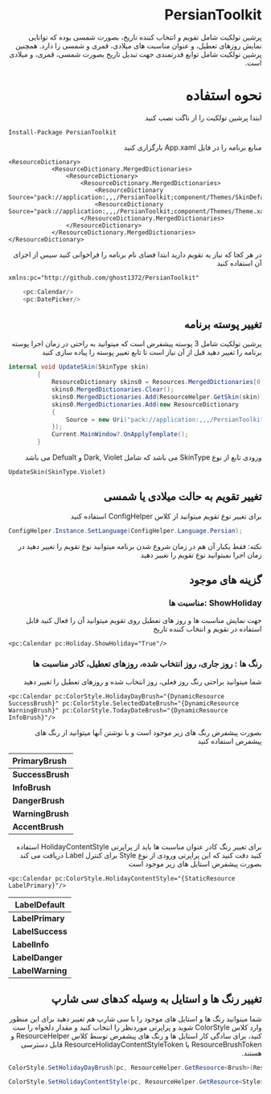 # <div dir="rtl">PersianToolkit</div>
<div dir="rtl">پرشین تولکیت شامل تقویم و انتخاب کننده تاریخ، بصورت شمسی بوده که توانایی نمایش روزهای تعطیل، و عنوان مناسبت های میلادی، قمری و شمسی را دارد. همچنین پرشین تولکیت شامل توابع قدرتمندی جهت تبدیل تاریخ بصورت شمسی، قمری، و میلادی است.</div>

# <div dir="rtl">نحوه استفاده</div>

<div dir="rtl">ابتدا پرشین تولکیت را از ناگت نصب کنید</div>

```
Install-Package PersianToolkit
```

<div dir="rtl">منابع برنامه را در فایل App.xaml بارگزاری کنید</div>

```
<ResourceDictionary>
            <ResourceDictionary.MergedDictionaries>
                <ResourceDictionary>
                    <ResourceDictionary.MergedDictionaries>
                        <ResourceDictionary Source="pack://application:,,,/PersianToolkit;component/Themes/SkinDefault.xaml"/>
                        <ResourceDictionary Source="pack://application:,,,/PersianToolkit;component/Themes/Theme.xaml"/>
                    </ResourceDictionary.MergedDictionaries>
                </ResourceDictionary>
            </ResourceDictionary.MergedDictionaries>
</ResourceDictionary>
```

<div dir="rtl">در هر کجا که نیاز به تقویم دارید ابتدا فضای نام برنامه را فراخوانی کنید سپس از اجزای آن استفاده کنید</div>

``` 
xmlns:pc="http://github.com/ghost1372/PersianToolkit"
```


```c#
    <pc:Calendar/>
    <pc:DatePicker/>
```
##  <div dir="rtl">تغییر پوسته برنامه</div>

<div dir="rtl">پرشین تولکیت شامل 3 پوسته پیشفرض است که میتوانید به راحتی در زمان اجرا پوسته برنامه را تغییر دهید قبل از آن نیاز است تا تابع تغییر پوسته را پیاده سازی کنید</div>

```c#
internal void UpdateSkin(SkinType skin)
        {
            ResourceDictionary skins0 = Resources.MergedDictionaries[0];
            skins0.MergedDictionaries.Clear();
            skins0.MergedDictionaries.Add(ResourceHelper.GetSkin(skin));
            skins0.MergedDictionaries.Add(new ResourceDictionary
            {
                Source = new Uri("pack://application:,,,/PersianToolkit;component/Themes/Theme.xaml")
            });
            Current.MainWindow?.OnApplyTemplate();
        }
```

<div dir="rtl">ورودی تابع از نوع SkinType می باشد که شامل Dark, Violet و Defualt می باشد</div>

```UpdateSkin(SkinType.Violet)```

## <div dir="rtl">تغییر تقویم به حالت میلادی یا شمسی</div>

<div dir="rtl">برای تغییر نوع تقویم میتوانید از کلاس ConfigHelper استفاده کنید</div>

```c#
ConfigHelper.Instance.SetLanguage(ConfigHelper.Language.Persian);
```

<div dir="rtl">نکته: فقط یکبار آن هم در زمان شروع شدن برنامه میتوانید نوع تقویم را تغییر دهید در زمان اجرا نمیتوانید نوع تقویم را تغییر دهید</div>

## <div dir="rtl">گزینه های موجود</div>

### <div dir="rtl"> ShowHoliday :مناسبت ها</div>

<div dir="rtl">جهت نمایش مناسبت ها و روز های تعطیل روی تقویم میتوانید آن را فعال کنید قابل استفاده در تقویم و انتخاب کننده تاریخ</div>

```
<pc:Calendar pc:Holiday.ShowHoliday="True"/>
```

### <div dir="rtl">رنگ ها : روز جاری، روز انتخاب شده، روزهای تعطیل، کادر مناسبت ها</div>

<div dir="rtl">شما میتوانید براحتی رنگ روز فعلی، روز انتخاب شده و روزهای تعطیل را تغییر دهید</div>

```
<pc:Calendar pc:ColorStyle.HolidayDayBrush="{DynamicResource SuccessBrush}" pc:ColorStyle.SelectedDateBrush="{DynamicResource WarningBrush}" pc:ColorStyle.TodayDateBrush="{DynamicResource InfoBrush}"/>
```

<div dir="rtl">بصورت پیشفرض رنگ های زیر موجود است و با نوشتن آنها میتوانید از رنگ های پیشفرض استفاده کنید</div>


| PrimaryBrush     |
| :--------------- |
| **SuccessBrush** |
| **InfoBrush**    |
| **DangerBrush**  |
| **WarningBrush** |
| **AccentBrush**  |



<div dir="rtl">برای تغییر رنگ کادر عنوان مناسبت ها باید از پراپرتی HolidayContentStyle استفاده کنید دقت کنید که این پراپرتی ورودی از نوع Style برای کنترل Label دریافت می کند بصورت پیشفرض استایل های زیر موجود است</div>

```
<pc:Calendar pc:ColorStyle.HolidayContentStyle="{StaticResource LabelPrimary}"/>
```

| LabelDefault     |
| ---------------- |
| **LabelPrimary** |
| **LabelSuccess** |
| **LabelInfo**    |
| **LabelDanger**  |
| **LabelWarning** |



## <div dir="rtl">تغییر رنگ ها و استایل به وسیله کدهای سی شارپ</div>

<div dir="rtl">شما میتوانید رنگ ها و استایل های موجود را  با سی شارپ هم تغییر دهید برای این منظور وارد کلاس ColorStyle شوید و پراپرتی موردنظر را انتخاب کنید و مقدار دلخواه را ست کنید، برای سادگی کار استایل ها و رنگ های پیشفرض توسط کلاس ResourceHelper و ResourceBrushToken یا ResourceHolidayContentStyleToken قابل دسترسی هستند.</div>

```c#
ColorStyle.SetHolidayDayBrush(pc, ResourceHelper.GetResource<Brush>(ResourceBrushToken.SuccessBrush));

ColorStyle.SetHolidayContentStyle(pc, ResourceHelper.GetResource<Style>(ResourceHolidayContentStyleToken.LabelPrimary));

```

